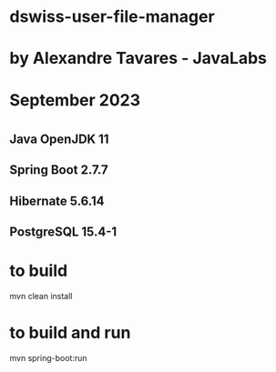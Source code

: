 # dswiss-user-file-manager
#
# by Alexandre Tavares - JavaLabs
# September 2023
#
## Java OpenJDK 11
## Spring Boot 2.7.7
## Hibernate 5.6.14
## PostgreSQL 15.4-1
#
# to build
mvn clean install
#
# to build and run
mvn spring-boot:run

